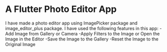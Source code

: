 # A Flutter Photo Editor App

I have made a photo editor app using ImagePicker package and image_editor_plus package. I have used the following features in this app:
-Add Image from Gallery or Camera
-Apply Filters to the Image or Open the Image in the Editor
-Save the Image to the Gallery
-Reset the Image to the Original Image
